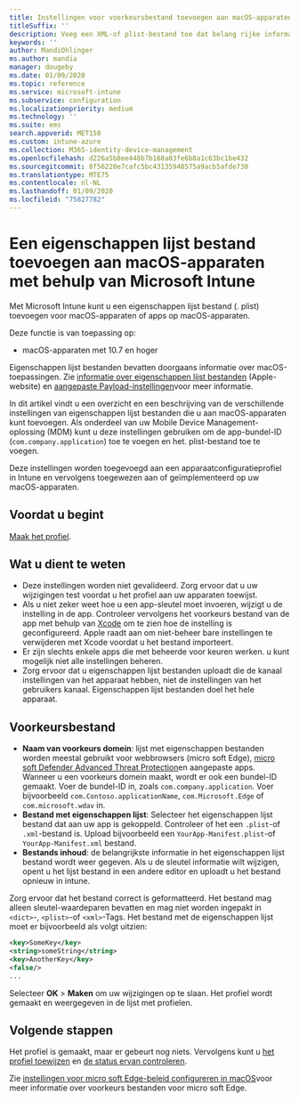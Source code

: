 ```yaml
---
title: Instellingen voor voorkeursbestand toevoegen aan macOS-apparaten in Microsoft Intune - Azure | Microsoft Docs
titleSuffix: ''
description: Voeg een XML-of plist-bestand toe dat belang rijke informatie over uw app bevat. Gebruik een voorkeurs bestand voor het configureren van een configuratie profiel voor een apparaat om belang rijke informatie in het eigenschappen lijst bestand te wijzigen en toe te wijzen aan uw macOS-apparaten.
keywords: ''
author: MandiOhlinger
ms.author: mandia
manager: dougeby
ms.date: 01/09/2020
ms.topic: reference
ms.service: microsoft-intune
ms.subservice: configuration
ms.localizationpriority: medium
ms.technology: ''
ms.suite: ems
search.appverid: MET150
ms.custom: intune-azure
ms.collection: M365-identity-device-management
ms.openlocfilehash: d226a5b8ee448b7b168a03fe6b8a1c63bc1be432
ms.sourcegitcommit: 8f56220e7cafc5bc43135940575a9acb5afde730
ms.translationtype: MTE75
ms.contentlocale: nl-NL
ms.lasthandoff: 01/09/2020
ms.locfileid: "75827782"
---
```

# <a name="add-a-property-list-file-to-macos-devices-using-microsoft-intune"></a>Een eigenschappen lijst bestand toevoegen aan macOS-apparaten met behulp van Microsoft Intune

Met Microsoft Intune kunt u een eigenschappen lijst bestand (. plist) toevoegen voor macOS-apparaten of apps op macOS-apparaten.

Deze functie is van toepassing op:

- macOS-apparaten met 10.7 en hoger

Eigenschappen lijst bestanden bevatten doorgaans informatie over macOS-toepassingen. Zie [informatie over eigenschappen lijst bestanden](https://developer.apple.com/library/archive/documentation/General/Reference/InfoPlistKeyReference/Articles/AboutInformationPropertyListFiles.html) (Apple-website) en [aangepaste Payload-instellingen](https://support.apple.com/guide/mdm/custom-mdm9abbdbe7/1/web/1)voor meer informatie.

In dit artikel vindt u een overzicht en een beschrijving van de verschillende instellingen van eigenschappen lijst bestanden die u aan macOS-apparaten kunt toevoegen. Als onderdeel van uw Mobile Device Management-oplossing (MDM) kunt u deze instellingen gebruiken om de app-bundel-ID (`com.company.application`) toe te voegen en het. plist-bestand toe te voegen.

Deze instellingen worden toegevoegd aan een apparaatconfiguratieprofiel in Intune en vervolgens toegewezen aan of geïmplementeerd op uw macOS-apparaten.

## <a name="before-you-begin"></a>Voordat u begint

[Maak het profiel](device-profile-create.md).

## <a name="what-you-need-to-know"></a>Wat u dient te weten

- Deze instellingen worden niet gevalideerd. Zorg ervoor dat u uw wijzigingen test voordat u het profiel aan uw apparaten toewijst.
- Als u niet zeker weet hoe u een app-sleutel moet invoeren, wijzigt u de instelling in de app. Controleer vervolgens het voorkeurs bestand van de app met behulp van [Xcode](https://developer.apple.com/xcode/) om te zien hoe de instelling is geconfigureerd. Apple raadt aan om niet-beheer bare instellingen te verwijderen met Xcode voordat u het bestand importeert.
- Er zijn slechts enkele apps die met beheerde voor keuren werken. u kunt mogelijk niet alle instellingen beheren.
- Zorg ervoor dat u eigenschappen lijst bestanden uploadt die de kanaal instellingen van het apparaat hebben, niet de instellingen van het gebruikers kanaal. Eigenschappen lijst bestanden doel het hele apparaat.

## <a name="preference-file"></a>Voorkeursbestand

- **Naam van voorkeurs domein**: lijst met eigenschappen bestanden worden meestal gebruikt voor webbrowsers (micro soft Edge), [micro soft Defender Advanced Threat Protection](https://docs.microsoft.com/windows/security/threat-protection/microsoft-defender-atp/microsoft-defender-atp-mac)en aangepaste apps. Wanneer u een voorkeurs domein maakt, wordt er ook een bundel-ID gemaakt. Voer de bundel-ID in, zoals `com.company.application`. Voer bijvoorbeeld `com.Contoso.applicationName`, `com.Microsoft.Edge` of `com.microsoft.wdav` in.
- **Bestand met eigenschappen lijst**: Selecteer het eigenschappen lijst bestand dat aan uw app is gekoppeld. Controleer of het een `.plist`-of `.xml`-bestand is. Upload bijvoorbeeld een `YourApp-Manifest.plist`-of `YourApp-Manifest.xml` bestand.
- **Bestands inhoud**: de belangrijkste informatie in het eigenschappen lijst bestand wordt weer gegeven. Als u de sleutel informatie wilt wijzigen, opent u het lijst bestand in een andere editor en uploadt u het bestand opnieuw in intune.

Zorg ervoor dat het bestand correct is geformatteerd. Het bestand mag alleen sleutel-waardeparen bevatten en mag niet worden ingepakt in `<dict>`-, `<plist>`-of `<xml>`-Tags. Het bestand met de eigenschappen lijst moet er bijvoorbeeld als volgt uitzien:

```xml
<key>SomeKey</key>
<string>someString</string>
<key>AnotherKey</key>
<false/>
...
```

Selecteer **OK** > **Maken** om uw wijzigingen op te slaan. Het profiel wordt gemaakt en weergegeven in de lijst met profielen.

## <a name="next-steps"></a>Volgende stappen

Het profiel is gemaakt, maar er gebeurt nog niets. Vervolgens kunt u [het profiel toewijzen](device-profile-assign.md) en [de status ervan controleren](device-profile-monitor.md).

Zie [instellingen voor micro soft Edge-beleid configureren in macOS](https://docs.microsoft.com/deployedge/configure-microsoft-edge-on-mac)voor meer informatie over voorkeurs bestanden voor micro soft Edge.
